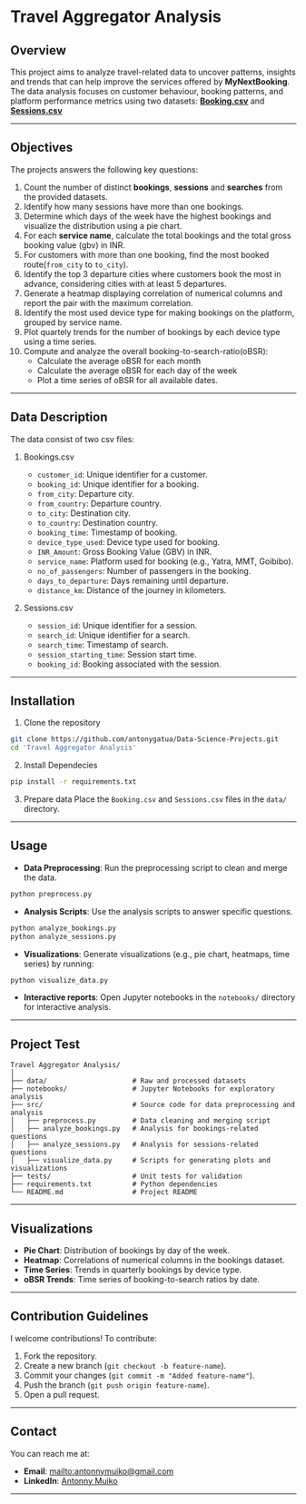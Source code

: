 # Travel Aggregator Analysis

## Overview
This project aims to analyze travel-related data to uncover patterns, insights and trends that can help improve the services offered by **MyNextBooking**. The data analysis focuses on customer behaviour, booking patterns, and platform performance metrics using two datasets: [**Booking.csv**](Data/Bookings.csv) and [**Sessions.csv**](Data/Sessions.csv)

------
## Objectives 
The projects answers the following key questions:
1. Count the number of distinct **bookings**, **sessions** and **searches** from the provided datasets.
2. Identify how many sessions have more than one bookings. 
3. Determine which days of the week have the highest bookings and visualize the distribution using a pie chart.
4. For each **service name**, calculate the total bookings and the total gross booking value (gbv) in INR.
5. For customers with more than one booking, find the most booked route(`from_city` to `to_city`).
6. Identify the top 3 departure cities where customers book the most in advance, considering cities with at least 5 departures.
7. Generate a heatmap displaying correlation of numerical columns and report the pair with the maximum correlation.
8. Identify the most used device type for making bookings on the platform, grouped by service name.
9. Plot quartely trends for the number of bookings by each device type using a time series.
10. Compute and analyze the overall booking-to-search-ratio(oBSR): 
    * Calculate the average oBSR for each month
    * Calculate the average oBSR for each day of the week
    * Plot a time series of oBSR for all available dates.

------

## Data Description
The data consist of two csv files:
1. Bookings.csv
    * `customer_id`: Unique identifier for a customer.
    * `booking_id`: Unique identifier for a booking.
    * `from_city`: Departure city.
    * `from_country`: Departure country.
    * `to_city`: Destination city.
    * `to_country`: Destination country.
    * `booking_time`: Timestamp of booking.
    * `device_type_used`: Device type used for booking.
    * `INR_Amount`: Gross Booking Value (GBV) in INR.
    * `service_name`: Platform used for booking (e.g., Yatra, MMT, Goibibo).
    * `no_of_passengers`: Number of passengers in the booking.
    * `days_to_departure`: Days remaining until departure.
    * `distance_km`: Distance of the journey in kilometers.

2. Sessions.csv

    * `session_id`: Unique identifier for a session.
    * `search_id`: Unique identifier for a search.
    * `search_time`: Timestamp of search.
    * `session_starting_time`: Session start time.
    * `booking_id`: Booking associated with the session.

-------

## Installation
1. Clone the repository
```bash
git clone https://github.com/antonygatua/Data-Science-Projects.git
cd 'Travel Aggregator Analysis'
```
2. Install Dependecies
```bash
pip install -r requirements.txt
```
3. Prepare data 
Place the `Booking.csv` and `Sessions.csv` files in the `data/` directory.

-----

## Usage 

* **Data Preprocessing**: Run the preprocessing script to clean and merge the data.
```bash
python preprocess.py
```

* **Analysis Scripts**: Use the analysis scripts to answer specific questions.
```bash 
python analyze_bookings.py
python analyze_sessions.py
```

* **Visualizations**: Generate visualizations (e.g., pie chart, heatmaps, time series) by running:
```bash 
python visualize_data.py
```

* **Interactive reports**: Open Jupyter notebooks in the `notebooks/` directory for interactive analysis.

-----

## Project Test 
```plaintext
Travel Aggregator Analysis/
│
├── data/                     # Raw and processed datasets
├── notebooks/                # Jupyter Notebooks for exploratory analysis
├── src/                      # Source code for data preprocessing and analysis
│   ├── preprocess.py         # Data cleaning and merging script
│   ├── analyze_bookings.py   # Analysis for bookings-related questions
│   ├── analyze_sessions.py   # Analysis for sessions-related questions
│   ├── visualize_data.py     # Scripts for generating plots and visualizations
├── tests/                    # Unit tests for validation
├── requirements.txt          # Python dependencies
└── README.md                 # Project README
```

------

## Visualizations

* **Pie Chart**: Distribution of bookings by day of the week.
* **Heatmap**: Correlations of numerical columns in the bookings dataset.
* **Time Series**: Trends in quarterly bookings by device type.
* **oBSR Trends**: Time series of booking-to-search ratios by date.

------

## Contribution Guidelines

I welcome contributions! To contribute:

1. Fork the repository.
2. Create a new branch (`git checkout -b feature-name`).
3. Commit your changes (`git commit -m "Added feature-name"`).
4. Push the branch (`git push origin feature-name`).
5. Open a pull request.

-----

## Contact 

You can reach me at:

* **Email**: [mailto:antonnymuiko@gmail.com](mailto:antonnymuiko@gmail.com)
* **LinkedIn**: [Antonny Muiko](https://www.linkedin.com/in/antonny-muiko-1b5aaa162/)

-----